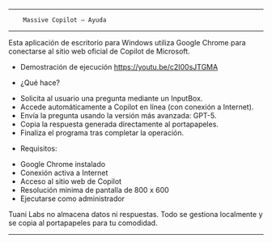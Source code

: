 ---------------------------------------------------
        Massive Copilot — Ayuda
---------------------------------------------------

Esta aplicación de escritorio para Windows utiliza Google Chrome
para conectarse al sitio web oficial de Copilot de Microsoft.

* Demostración de ejecución
  https://youtu.be/c2I00sJTGMA

* ¿Qué hace?
- Solicita al usuario una pregunta mediante un InputBox.
- Accede automáticamente a Copilot en línea (con conexión a Internet).
- Envía la pregunta usando la versión más avanzada: GPT-5.
- Copia la respuesta generada directamente al portapapeles.
- Finaliza el programa tras completar la operación.

* Requisitos:
- Google Chrome instalado
- Conexión activa a Internet
- Acceso al sitio web de Copilot
- Resolución minima de pantalla de 800 x 600
- Ejecutarse como administrador

Tuani Labs no almacena datos ni respuestas. Todo se gestiona
localmente y se copia al portapapeles para tu comodidad.

---------------------------------------------------
